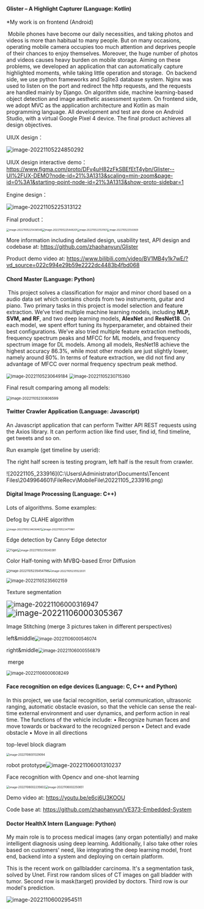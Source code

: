 #### Glister – A Highlight Capturer (Language: Kotlin)

*My work is on frontend (Android)

​	Mobile phones have become our daily necessities, and taking photos and videos is more than habitual to many people. But on many occasions, operating mobile camera occupies too much attention and deprives people of their chances to enjoy themselves. Moreover, the huge number of photos and videos causes heavy burden on mobile storage. Aiming on these problems, we developed an application that can automatically capture highlighted moments, while taking little operation and storage.
​	On backend side, we use python frameworks and Sqlite3 database system. Nginx was used to listen on the port and redirect the http requests, and the requests are handled mainly by Django. On algorithm side, machine learning-based object detection and image aesthetic assessment system. On frontend side, we adopt MVC as the application architecture and Kotlin as main programming language. All development and test are done on Android Studio, with a virtual Google Pixel 4 device. The final product achieves all design objectives.

UIUX design：

![image-20221105224850292](C:\Users\Administrator\AppData\Roaming\Typora\typora-user-images\image-20221105224850292.png)

UIUX design interactive demo：https://www.figma.com/proto/DFv4uH82zFkSBEfEtT4ybn/Glister--UI%2FUX-DEMO?node-id=21%3A1313&scaling=min-zoom&page-id=0%3A1&starting-point-node-id=21%3A1313&show-proto-sidebar=1

Engine design：

![image-20221105225313122](C:\Users\Administrator\AppData\Roaming\Typora\typora-user-images\image-20221105225313122.png)



Final product：

<img src="C:\Users\Administrator\AppData\Roaming\Typora\typora-user-images\image-20221105225436540.png" alt="image-20221105225436540" style="zoom:46%;" /><img src="C:\Users\Administrator\AppData\Roaming\Typora\typora-user-images\image-20221105225448201.png" alt="image-20221105225448201" style="zoom:46%;" /><img src="C:\Users\Administrator\AppData\Roaming\Typora\typora-user-images\image-20221105225531931.png" alt="image-20221105225531931" style="zoom: 40%;" /><img src="C:\Users\Administrator\AppData\Roaming\Typora\typora-user-images\image-20221105225543609.png" alt="image-20221105225543609" style="zoom: 40%;" />



More information including detailed design, usability test, API design and codebase at: https://github.com/zhaohanyun/Glister

Product demo video at: https://www.bilibili.com/video/BV1MB4y1k7wE/?vd_source=022c994e29b59e2222dc4483b4fbd068



#### Chord Master (Language: Python)

​	This project solves a classification for major and minor chord based on a audio data set which contains chords from two instruments, guitar and piano. Two primary tasks in this project is model selection and feature extraction. We’ve tried multiple machine learning models, including **MLP, SVM, and RF**, and two deep learning models, **AlexNet** and **ResNet18**. On each model, we spent effort tuning its hyperparameter, and obtained their best configurations. We’ve also tried multiple feature extraction methods, frequency spectrum peaks and MFCC for ML models, and frequency spectrum image for DL models. Among all models, ResNet18 achieve the highest accuracy 86.3%, while most other models are just slightly lower, namely around 80%. In terms of feature extraction, we did not find any advantage of MFCC over normal frequency spectrum peak method.

<img src="C:\Users\Administrator\AppData\Roaming\Typora\typora-user-images\image-20221105230649184.png" alt="image-20221105230649184" style="zoom: 80%;" />

<img src="C:\Users\Administrator\AppData\Roaming\Typora\typora-user-images\image-20221105230715360.png" alt="image-20221105230715360" style="zoom: 80%;" />

Final result comparing among all models:

<img src="C:\Users\Administrator\AppData\Roaming\Typora\typora-user-images\image-20221105230806599.png" alt="image-20221105230806599" style="zoom:67%;" />



#### Twitter Crawler Application (Language: Javascript)

An Javascript application that can perform Twitter API REST requests using the Axios library. It can perform action like find user, find id, find timeline, get tweets and so on.

Run example (get timeline by userid): 

The right half screen is testing program, left half is the result from crawler.

![20221105_233916](C:\Users\Administrator\Documents\Tencent Files\2049964601\FileRecv\MobileFile\20221105_233916.png)



#### Digital Image Processing (Language: C++)

Lots of algorithms. Some examples:

Defog by CLAHE algorithm

<img src="C:\Users\Administrator\AppData\Roaming\Typora\typora-user-images\image-20221105234636467.png" alt="image-20221105234636467" style="zoom:45%;" /><img src="C:\Users\Administrator\AppData\Roaming\Typora\typora-user-images\image-20221105234711861.png" alt="image-20221105234711861" style="zoom: 45%;" />



Edge detection by Canny Edge detector

<img src="C:\Users\Administrator\Desktop\EE569\assignments\HW2\HW2_images\Tiger.jpg" alt="Tiger" style="zoom: 58%;" /><img src="C:\Users\Administrator\AppData\Roaming\Typora\typora-user-images\image-20221105235040381.png" alt="image-20221105235040381" style="zoom:50%;" />



Color Half-toning with MVBQ-based Error Diffusion

<img src="C:\Users\Administrator\AppData\Roaming\Typora\typora-user-images\image-20221105235454798.png" alt="image-20221105235454798" style="zoom:55%;" /><img src="C:\Users\Administrator\AppData\Roaming\Typora\typora-user-images\image-20221105235522031.png" alt="image-20221105235522031" style="zoom:48%;" />

<img src="C:\Users\Administrator\AppData\Roaming\Typora\typora-user-images\image-20221105235602159.png" alt="image-20221105235602159" style="zoom: 80%;" />



Texture segmentation

<img src="C:\Users\Administrator\AppData\Roaming\Typora\typora-user-images\image-20221106000316947.png" alt="image-20221106000316947" style="zoom:120%;" /><img src="C:\Users\Administrator\AppData\Roaming\Typora\typora-user-images\image-20221106000305367.png" alt="image-20221106000305367" style="zoom:150%;" />



Image Stitching (merge 3 pictures taken in different perspectives)

​	left&middle<img src="C:\Users\Administrator\AppData\Roaming\Typora\typora-user-images\image-20221106000546074.png" alt="image-20221106000546074" style="zoom:80%;" />

​	right&middle<img src="C:\Users\Administrator\AppData\Roaming\Typora\typora-user-images\image-20221106000556879.png" alt="image-20221106000556879" style="zoom:80%;" />

​	merge

<img src="C:\Users\Administrator\AppData\Roaming\Typora\typora-user-images\image-20221106000608249.png" alt="image-20221106000608249" style="zoom:80%;" />



#### Face recognition on edge devices (Language: C, C++ and Python)

In this project, we use facial recognition, serial communication, ultrasonic
ranging, automatic obstacle evasion, so that the vehicle can sense the real-time
external environment and user dynamics, and perform action in real time. The
functions of the vehicle include:
• Recognize human faces and move towards or backward to the recognized
person
• Detect and evade obstacle
• Move in all directions

top-level block diagram

<img src="C:\Users\Administrator\AppData\Roaming\Typora\typora-user-images\image-20221106001329094.png" alt="image-20221106001329094" style="zoom: 50%;" />

robot prototype![image-20221106001310237](C:\Users\Administrator\AppData\Roaming\Typora\typora-user-images\image-20221106001310237.png)

Face recognition with Opencv and one-shot learning

<img src="C:\Users\Administrator\AppData\Roaming\Typora\typora-user-images\image-20221106002235602.png" alt="image-20221106002235602" style="zoom:50%;" /><img src="C:\Users\Administrator\AppData\Roaming\Typora\typora-user-images\image-20221106002250651.png" alt="image-20221106002250651" style="zoom:50%;" />

Demo video at: https://youtu.be/e6cj6U3KOOU

Code base at: https://github.com/zhaohanyun/VE373-Embedded-System



#### Doctor HealthX Intern (Language: Python)

My main role is to process medical images (any organ potentially) and make intelligent diagnosis using deep learning. Additionally, I also take other roles based on customers' need, like integrating the deep learning model, front end, backend into a system and deploying on certain platform.

This is the recent work on gallbladder carcinoma. It's a segmentation task, solved by Unet.  First row random slices of CT images on gall bladder with tumor. Second row is mask(target) provided by doctors. Third row is our model's prediction.

![image-20221106002954511](C:\Users\Administrator\AppData\Roaming\Typora\typora-user-images\image-20221106002954511.png)